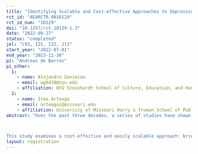 ```yaml
---
title: "Identifying Scalable and Cost-effective Approaches to Improving Parenting Practices for Young Children in Developing Settings"
rct_id: "AEARCTR-0010129"
rct_id_num: "10129"
doi: "10.1257/rct.10129-1.3"
date: "2022-09-27"
status: "completed"
jel: "C93, I21, I25, J13"
start_year: "2022-07-01"
end_year: "2023-11-30"
pi: "Andreas de Barros"
pi_other:
  1:
    - name: Alejandro Ganimian
    - email: ag6430@nyu.edu
    - affiliation: NYU Steinhardt School of Culture, Education, and Human Development
  2:
    - name: Irma Arteaga
    - email: arteagai@missouri.edu
    - affiliation: University of Missouri Harry S Truman School of Public Affairs
abstract: "Over the past three decades, a series of studies have shown that providing mothers in developing countries with guidance on how to offer psychosocial stimulation can improve the cognitive and social-emotional outcomes of their young children over the short- and medium-term, and in some cases, their probability of employment and wages during adulthood. However, the ways in which mother training for early stimulation has been provided, - for example, through home visits, existing social programs, and mother groups—are costly and challenging to scale. 

This study examines a cost-effective and easily scalable approach: brief audio recordings delivered to mothers by phone targetting beneficiaries of India’s public childcare system, the Integrated Child Development Services (ICDS). We conduct a randomized evaluation of a program developed by an Indian non-profit (Dost Education) that provides mothers with regular audio recordings with guidance on how to offer psychosocial stimulation to children from 6 to 30 months. "
layout: registration
---
```


